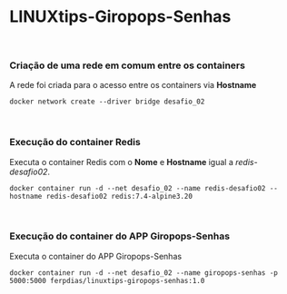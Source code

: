 # LINUXtips-Giropops-Senhas
<br> 

### Criação de uma rede em comum entre os containers 

A rede foi criada para o acesso entre os containers via **Hostname**
```shell
docker network create --driver bridge desafio_02
```
<br>

### Execução do container Redis

Executa o container Redis com o **Nome** e **Hostname** igual a *redis-desafio02*. 
```shell
docker container run -d --net desafio_02 --name redis-desafio02 --hostname redis-desafio02 redis:7.4-alpine3.20
```

<br>

### Execução do container do APP Giropops-Senhas

Executa o container do APP Giropops-Senhas 
```shell
docker container run -d --net desafio_02 --name giropops-senhas -p 5000:5000 ferpdias/linuxtips-giropops-senhas:1.0
```

<br>
